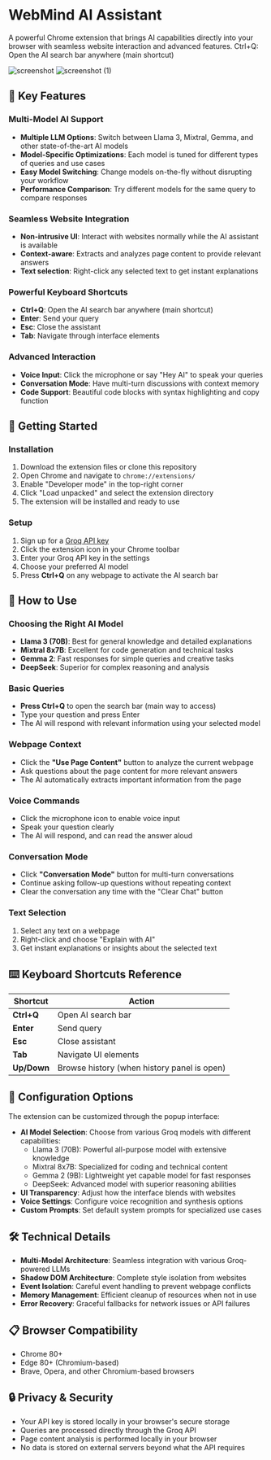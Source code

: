 # WebMind AI Assistant

A powerful Chrome extension that brings AI capabilities directly into your browser with seamless website interaction and advanced features.
Ctrl+Q: Open the AI search bar anywhere (main shortcut)

![screenshot](https://github.com/user-attachments/assets/e5068372-63c2-4750-aaf1-184b475ecc3f)
![screenshot (1)](https://github.com/user-attachments/assets/f3ba8a3d-b74e-4353-9ed9-991f64b61ffa)


## 🌟 Key Features

### Multi-Model AI Support
- **Multiple LLM Options**: Switch between Llama 3, Mixtral, Gemma, and other state-of-the-art AI models
- **Model-Specific Optimizations**: Each model is tuned for different types of queries and use cases
- **Easy Model Switching**: Change models on-the-fly without disrupting your workflow
- **Performance Comparison**: Try different models for the same query to compare responses

### Seamless Website Integration
- **Non-intrusive UI**: Interact with websites normally while the AI assistant is available
- **Context-aware**: Extracts and analyzes page content to provide relevant answers
- **Text selection**: Right-click any selected text to get instant explanations

### Powerful Keyboard Shortcuts
- **Ctrl+Q**: Open the AI search bar anywhere (main shortcut)
- **Enter**: Send your query
- **Esc**: Close the assistant
- **Tab**: Navigate through interface elements

### Advanced Interaction
- **Voice Input**: Click the microphone or say "Hey AI" to speak your queries
- **Conversation Mode**: Have multi-turn discussions with context memory
- **Code Support**: Beautiful code blocks with syntax highlighting and copy function

## 🚀 Getting Started

### Installation
1. Download the extension files or clone this repository
2. Open Chrome and navigate to `chrome://extensions/`
3. Enable "Developer mode" in the top-right corner
4. Click "Load unpacked" and select the extension directory
5. The extension will be installed and ready to use

### Setup
1. Sign up for a [Groq API key](https://console.groq.com/)
2. Click the extension icon in your Chrome toolbar
3. Enter your Groq API key in the settings
4. Choose your preferred AI model
5. Press **Ctrl+Q** on any webpage to activate the AI search bar

## 💬 How to Use

### Choosing the Right AI Model
- **Llama 3 (70B)**: Best for general knowledge and detailed explanations
- **Mixtral 8x7B**: Excellent for code generation and technical tasks
- **Gemma 2**: Fast responses for simple queries and creative tasks
- **DeepSeek**: Superior for complex reasoning and analysis

### Basic Queries
- **Press Ctrl+Q** to open the search bar (main way to access)
- Type your question and press Enter
- The AI will respond with relevant information using your selected model

### Webpage Context
- Click the **"Use Page Content"** button to analyze the current webpage
- Ask questions about the page content for more relevant answers
- The AI automatically extracts important information from the page

### Voice Commands
- Click the microphone icon to enable voice input
- Speak your question clearly
- The AI will respond, and can read the answer aloud

### Conversation Mode
- Click **"Conversation Mode"** button for multi-turn conversations
- Continue asking follow-up questions without repeating context
- Clear the conversation any time with the "Clear Chat" button

### Text Selection
1. Select any text on a webpage
2. Right-click and choose "Explain with AI"
3. Get instant explanations or insights about the selected text

## ⌨️ Keyboard Shortcuts Reference

| Shortcut | Action |
|----------|--------|
| **Ctrl+Q** | Open AI search bar |
| **Enter** | Send query |
| **Esc** | Close assistant |
| **Tab** | Navigate UI elements |
| **Up/Down** | Browse history (when history panel is open) |

## 🔧 Configuration Options

The extension can be customized through the popup interface:

- **AI Model Selection**: Choose from various Groq models with different capabilities:
  - Llama 3 (70B): Powerful all-purpose model with extensive knowledge
  - Mixtral 8x7B: Specialized for coding and technical content
  - Gemma 2 (9B): Lightweight yet capable model for fast responses
  - DeepSeek: Advanced model with superior reasoning abilities
- **UI Transparency**: Adjust how the interface blends with websites
- **Voice Settings**: Configure voice recognition and synthesis options
- **Custom Prompts**: Set default system prompts for specialized use cases

## 🛠️ Technical Details

- **Multi-Model Architecture**: Seamless integration with various Groq-powered LLMs
- **Shadow DOM Architecture**: Complete style isolation from websites
- **Event Isolation**: Careful event handling to prevent webpage conflicts
- **Memory Management**: Efficient cleanup of resources when not in use
- **Error Recovery**: Graceful fallbacks for network issues or API failures

## 📋 Browser Compatibility

- Chrome 80+
- Edge 80+ (Chromium-based)
- Brave, Opera, and other Chromium-based browsers

## 🔒 Privacy & Security

- Your API key is stored locally in your browser's secure storage
- Queries are processed directly through the Groq API
- Page content analysis is performed locally in your browser
- No data is stored on external servers beyond what the API requires
